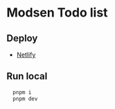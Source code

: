 # Modsen Todo list

## Deploy
- [Netlify](https://bucolic-taiyaki-fe173d.netlify.app/)

## Run local
```bash
  pnpm i
  pnpm dev
```
